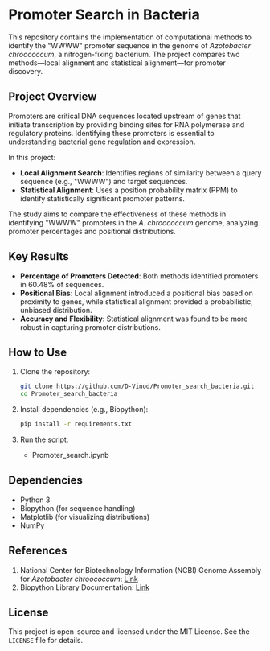 # Promoter Search in Bacteria

This repository contains the implementation of computational methods to identify the "WWWW" promoter sequence in the genome of *Azotobacter chroococcum*, a nitrogen-fixing bacterium. The project compares two methods—local alignment and statistical alignment—for promoter discovery.

## Project Overview

Promoters are critical DNA sequences located upstream of genes that initiate transcription by providing binding sites for RNA polymerase and regulatory proteins. Identifying these promoters is essential to understanding bacterial gene regulation and expression.

In this project:
- **Local Alignment Search**: Identifies regions of similarity between a query sequence (e.g., "WWWW") and target sequences.
- **Statistical Alignment**: Uses a position probability matrix (PPM) to identify statistically significant promoter patterns.

The study aims to compare the effectiveness of these methods in identifying "WWWW" promoters in the *A. chroococcum* genome, analyzing promoter percentages and positional distributions.

## Key Results

- **Percentage of Promoters Detected**: Both methods identified promoters in 60.48% of sequences.
- **Positional Bias**: Local alignment introduced a positional bias based on proximity to genes, while statistical alignment provided a probabilistic, unbiased distribution.
- **Accuracy and Flexibility**: Statistical alignment was found to be more robust in capturing promoter distributions.

## How to Use

1. Clone the repository:
   ```bash
   git clone https://github.com/D-Vinod/Promoter_search_bacteria.git
   cd Promoter_search_bacteria
   ```

2. Install dependencies (e.g., Biopython):
   ```bash
   pip install -r requirements.txt
   ```

3. Run the script:
   - Promoter_search.ipynb

## Dependencies
- Python 3
- Biopython (for sequence handling)
- Matplotlib (for visualizing distributions)
- NumPy

## References
1. National Center for Biotechnology Information (NCBI) Genome Assembly for *Azotobacter chroococcum*: [Link](https://www.ncbi.nlm.nih.gov/datasets/genome/GCF_002220155.1/)
2. Biopython Library Documentation: [Link](https://biopython.org/)

## License
This project is open-source and licensed under the MIT License. See the `LICENSE` file for details.
